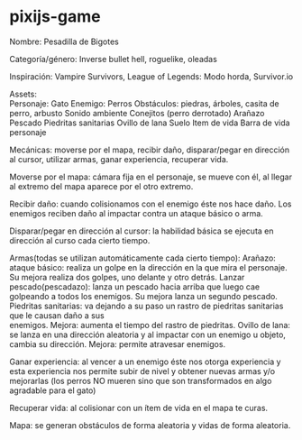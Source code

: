 # pixijs-game
Nombre: Pesadilla de Bigotes

Categoría/género: Inverse bullet hell, roguelike, oleadas

Inspiración: Vampire Survivors, League of Legends: Modo horda, Survivor.io

Assets:  
Personaje: Gato
Enemigo: Perros
Obstáculos: piedras, árboles, casita de perro, arbusto
Sonido ambiente 
Conejitos (perro derrotado)
Arañazo
Pescado
Piedritas sanitarias
Ovillo de lana
Suelo
Item de vida
Barra de vida personaje

Mecánicas: moverse por el mapa, recibir daño, disparar/pegar en dirección al cursor, utilizar armas, ganar experiencia, recuperar vida.

Moverse por el mapa: cámara fija en el personaje, se mueve con él, al llegar al extremo del mapa aparece por el otro extremo.

Recibir daño: cuando colisionamos con el enemigo éste nos hace daño. Los enemigos reciben daño al impactar contra un ataque básico o arma. 

Disparar/pegar en dirección al cursor:  la habilidad básica se ejecuta en dirección al curso cada cierto tiempo. 

Armas(todas se utilizan automáticamente cada cierto tiempo): 
    Arañazo: ataque básico: realiza un golpe en la dirección en la que mira el personaje. 
             Su mejora realiza dos golpes, uno delante y otro detrás.
    Lanzar pescado(pescadazo):  lanza un pescado hacia arriba que luego cae golpeando a todos los enemigos. 
                                Su mejora lanza un segundo pescado. 
    Piedritas sanitarias: va dejando a su paso un rastro de piedritas sanitarias que le causan daño a sus   
                          enemigos. Mejora: aumenta el tiempo del rastro de piedritas. 
    Ovillo de lana: se lanza en una dirección aleatoria y al impactar con un enemigo u objeto, cambia su 
                    dirección. Mejora: permite atravesar enemigos. 

Ganar experiencia: al vencer a un enemigo éste nos otorga experiencia y esta experiencia nos permite subir de nivel y obtener nuevas armas y/o mejorarlas  (los perros NO mueren sino que son transformados en algo agradable para el gato) 

Recuperar vida: al colisionar con un ítem de vida en el mapa te curas. 

Mapa: se generan obstáculos de forma aleatoria y vidas de forma aleatoria.